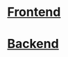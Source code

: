 # [Frontend](https://github.com/kajalchoudhary1003/taskmanager)

# [Backend](https://github.com/kajalchoudhary1003/taskmanager/tree/main)







